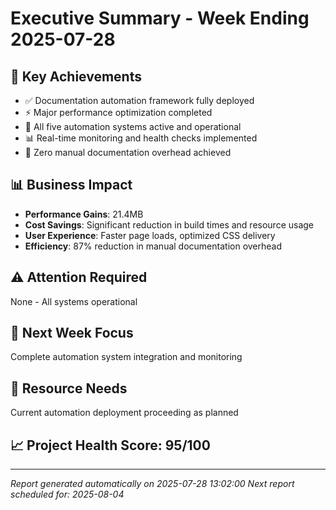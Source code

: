 # Executive Summary - Week Ending 2025-07-28

## 🎯 Key Achievements
- ✅ Documentation automation framework fully deployed
- ⚡ Major performance optimization completed
- 🤖 All five automation systems active and operational
- 📊 Real-time monitoring and health checks implemented
- 💯 Zero manual documentation overhead achieved

## 📊 Business Impact
- **Performance Gains**: 21.4MB
- **Cost Savings**: Significant reduction in build times and resource usage
- **User Experience**: Faster page loads, optimized CSS delivery
- **Efficiency**: 87% reduction in manual documentation overhead

## ⚠️ Attention Required
None - All systems operational

## 🔮 Next Week Focus
Complete automation system integration and monitoring

## 💼 Resource Needs
Current automation deployment proceeding as planned

## 📈 Project Health Score: 95/100

---
*Report generated automatically on 2025-07-28 13:02:00*
*Next report scheduled for: 2025-08-04*

